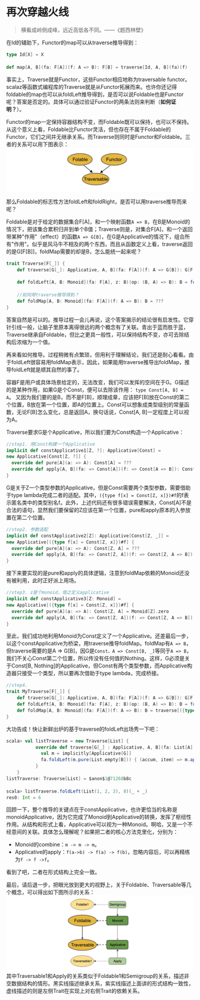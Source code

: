 # 再次穿越火线

> 横看成岭侧成峰，远近高低各不同。——《题西林壁》

在Id的辅助下，Functor的map可以从traverse推导得到：
```scala
type Id[X] = X

def map[A, B](fa: F[A])(f: A => B): F[B] = traverse[Id, A, B](fa)(f)
```
事实上，Traverse就是Functor，这些Functor相应地称为traversable functor。scalaz等函数式编程库的Traverse就是从Functor拓展而来。也许你还记得foldable的map也可以从foldLeft推导得到，是否可以说Foldable也是Functor呢？答案是否定的。具体可以通过验证Functor的两条法则来判断（**如何证明？**）。

Functor的map一定保持容器结构不变，而Foldable既可以保持，也可以不保持。从这个意义上看，Foldable比Functor灵活，但也存在不属于Foldable的Functor，它们之间并无继承关系。而Traverse则同时是Functor和Foldable。三者的关系可以用下图表示：
![functor](../imgs/fold_func_trav.png)

那么Foldable的标志性方法foldLeft和foldRight，是否可以用traverse推导而来呢？

Foldable是对于给定的数据集合F[A]，和一个映射函数`A => B`，在B是Monoid的情况下，把该集合累积归并到单个B值；Traverse则是，对集合F[A]，和一个返回带某种"作用"（effect）的函数`A => G[B]`，在G是Applicative的情况下，组合所有"作用"。似乎是风马牛不相及的两个东西，而且从函数定义上看，traverse返回的是G[F[B]]，foldMap需要的却是B，怎么能统一起来呢？
```scala
trait Traverse[F[_]] {
    def traverse[G[_]: Applicative, A, B](fa: F[A])(f: A => G[B]): G[F[B]]

    def foldLeft[A, B: Monoid](fa: F[A], z: B)(op: (B, A) => B): B = foldMap(fa)(a => op(z, a))

    //如何用traverse推导得到？
    def foldMap[A, B: Monoid](fa: F[A])(f: A => B): B = ???
}
```
答案自然是可以的。推导过程一会儿再说，这个答案揭示的结论很有启发性。它穿针引线一般，让脑子里原本离得很远的两个概念有了关联。青出于蓝而胜于蓝，Traverse继承自Foldable，但比之更具一般性，可以保持结构不变，亦可去除结构后浓缩为一个值。

再来看如何推导。过程稍微有点繁琐，但用利于理解结论，我们还是耐心看看。由于foldLeft很容易用foldMap表示，因此，如果能用traverse推导出foldMap，推导foldLeft就是顺其自然的事了。

容器F是用户或具体场景给定的，无法改变，我们可以发挥的空间在于G。G描述的是某种作用，如果G是个Const，便可以去除该作用： `type Const[A, B] = A`。 又因为我们要的是B，而不是F[B]，顺理成章，应该把F[B]放在Const的第二个位置，B放在第一个位置，即A的位置上。Const可以想象成类型级别的常量函数，无论F[B]怎么变化，总是返回A，换句话说，Const[A, B]一定程度上可以视为A。

Traverse要求G是个Applicative，所以我们要为Const构造一个Applicative：
```scala
//step1. 用Const构建一个Applicative
implicit def constApplicative1[Z, ?]: Applicative[Const] =
new Applicative[Const[Z, ?]] {
  override def pure[A](a: => A): Const[A] = ???
  override def apply[A, B](fa: => Const[A])(f: => Const[A => B]): Const[B] = ???
}
```
G是关于Z一个类型参数的Applicative，但是Const需要两个类型参数，需要借助于type lambda完成二者的适配。其中，`({type f[x] = Const[Z, x]})#f`的f表示匿名类中的类型别名f。此外，上述代码还有很多错误需要解决，Const[A]不是合法的语句，显然我们要保留的Z应该在第一个位置，pure和apply原本的入参放置在第二个位置。
```scala
//step2. 参数适配
implicit def constApplicative2[Z]: Applicative[Const[Z, _]] =
new Applicative[({type f[x] = Const[Z, x]})#f] {
  override def pure[A](a: => A): Const[Z, A] = ???
  override def apply[A, B](fa: => Const[Z, A])(f: => Const[Z, A => B]): Const[Z, B] = ???
}
```
接下来要实现的是pure和apply的具体逻辑，注意到foldMap依赖的Monoid还没有被利用，此时正好派上用场。
```scala
//step3. z是个monoid，借之定义applicative
implicit def constApplicative3[Z: Monoid] =
new Applicative[({type f[x] = Const[Z, x]})#f] {
  override def pure[A](a: => A): Const[Z, A] = Monoid[Z].zero
  override def apply[A, B](fa: => Const[Z, A])(f: => Const[Z, A => B]): Const[Z, B] = Monoid[Z].combine(fa, f)
}
```
至此，我们成功地利用Monoid为Const定义了一个Applicative。还差最后一步，以这个constApplicative为桥梁，用traverse推导foldMap。foldMap有`A => B`，但traverse需要的是A => G[B]，因G是`Const，A => Const[B, _]`等同于`A => B`，我们不关心Const第二个位置，所以传没有任何值的Nothing。这样，G必须是关于Const[B, Nothing]的Applicative，但Const有两个类型参数，而Applicative构造器只接受一个类型，所以要再次借助于type lambda，完成桥接。
```scala
//step4.
trait MyTraverse[F[_]] {
    def traverse[G[_]: Applicative, A, B](fa: F[A])(f: A => G[B]): G[F[B]]
    def foldLeft[A, B: Monoid](fa: F[A], z: B)(op: (B, A) => B): B = foldMap(fa)(a => op(z, a))
    def foldMap[A, B: Monoid](fa: F[A])(f: A => B): B = traverse[({type f[x] = Const[B, x]})#f, A, Nothing](fa)(f)
}
```
大功告成！快让新鲜出炉的基于traverse的foldLeft出场秀一下吧：
```scala
scala> val listTraverse = new Traverse[List] {
           override def traverse[G[_] : Applicative, A, B](fa: List[A])(f: A => G[B]) = {
             val m = implicitly[Applicative[G]]
             fa.foldLeft(m.pure(List.empty[B])) { (accum, item) => m.apply2(accum, f(item))(_ :+ _) }
           }
    }
listTraverse: Traverse[List] = $anon$1@71268b8c

scala> listTraverse.foldLeft(List(1, 2, 3), 0)(_ + _)
res0: Int = 6
```
回顾一下，整个推导的关键点在于constApplicative，也许更恰当的名称是monoidApplicative，因为它完成了Monoid到Applicative的转换，发挥了枢纽性作用。从结构和形式上看，Applicative可以视为一种Monoid。啊哈，又是一个不经意间的关联。具体怎么理解呢？如果把二者的核心方法克里化，分别为：
* Monoid的combine：`m -> m -> m`。
* Applicative的apply：`f(a->b) -> f(a) -> f(b)`，忽略内容后，可以再精练为`f -> f ->f`。

看到了吧，二者在形式结构上完全一致。

最后，请后退一步，把眼光放到更大的视野上，关于Foldable、Traversable等几个概念，可以得出如下图所示的关系：
![functor](../imgs/fold_trav_mon_app.png)
其中Traversable1和Apply的关系类似于Foldable1和Semigroup的关系，描述非空数据结构的情形。黑实线描述继承关系，紫实线描述上面讲的形式结构一致性，虚线描述的则是左侧Trait在实现上对右侧Trait的依赖关系。
